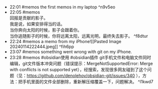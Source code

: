 
- 22:01 #memos the first memos in my laptop ^n9v5eo
- 22:05 #memos <br>回报是贡献的影子。<br>我是说，如果安排得当的话。<br>当你奔向太阳的时候，影子会跟着你。<br>当你追随影子的时候，你将远离太阳，远离光明，最终失去影子。  ^f8dtur
- 22:24 #memos a memo from my iPhone![[Pasted Image 20240114222444.jpeg]] ^fih6pp
- 23:07 #memos something went wrong with git on my iPhone.
- 23:28 #memos #obsidian使用 #obsidian插件 git手机文件和电脑文件同时编辑，git文件版本冲突问题（错误提示：MergeNotSupportedError: Merge with conflicts is not supported yet），经搜索，发现很多网友碰到了这个问题（见：https://github.com/denolehov/obsidian-git/issues/340 ），方法：把手机里面的文件全部删除，重新解压缩覆盖一下，问题解决。  ^l1kwd7